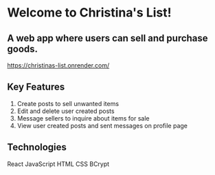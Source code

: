 # Welcome to Christina's List! 
## A web app where users can sell and purchase goods.

https://christinas-list.onrender.com/

## Key Features

1. Create posts to sell unwanted items
2. Edit and delete user created posts
3. Message sellers to inquire about items for sale 
4. View user created posts and sent messages on profile page

## Technologies

React
JavaScript
HTML
CSS
BCrypt


